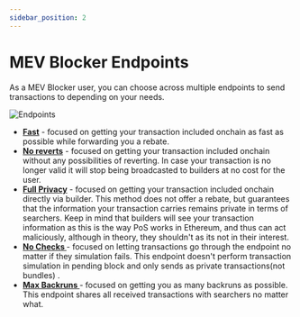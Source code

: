 ```yaml
---
sidebar_position: 2
---
```


# MEV Blocker Endpoints

As a MEV Blocker user, you can choose across multiple endpoints to send transactions to depending on your needs.

![Endpoints](/img/mevblocker/Endpoints_protection.png)

- **[Fast](https://rpc.mevblocker.io/fast)** - focused on getting your transaction included onchain as fast as possible while forwarding you a rebate.
- **[No reverts](https://rpc.mevblocker.io/noreverts)** - focused on getting your transaction included onchain without any possibilities of reverting. In case your transaction is no longer valid it will stop being broadcasted to builders at no cost for the user.
- **[Full Privacy](https://rpc.mevblocker.io/fullprivacy)** - focused on getting your transaction included onchain directly via builder. This method does not offer a rebate, but guarantees that the information your transaction carries remains private in terms of searchers. Keep in mind that builders will see your transaction information as this is the way PoS works in Ethereum, and thus can act maliciously, although in theory, they shouldn't as its not in their interest.
- **[No Checks ](https://rpc.mevblocker.io/nochecks)** - focused on letting transactions go through the endpoint no matter if they simulation fails. This endpoint doesn't perform transaction simulation in pending block and only sends as private transactions(not bundles) .
- **[Max Backruns ](https://rpc.mevblocker.io/maxbackruns)** - focused on getting you as many backruns as possible. This endpoint shares all received transactions with searchers no matter what.